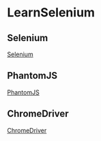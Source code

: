 # LearnSelenium

## Selenium

[Selenium](http://www.seleniumhq.org/docs/)


## PhantomJS

[PhantomJS](http://phantomjs.org/)


## ChromeDriver

[ChromeDriver](https://sites.google.com/a/chromium.org/chromedriver/downloads)
